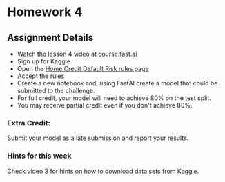 # Homework 4

## Assignment Details

* Watch the lesson 4 video at course.fast.ai
* Sign up for Kaggle
* Open the [Home Credit Default Risk rules page](https://www.kaggle.com/c/home-credit-default-risk/rules)
* Accept the rules
* Create a new notebook and, using FastAI create a model that could be submitted to the challenge.
* For full credit, your model will need to achieve 80% on the test split.
* You may receive partial credit even if you don't achieve 80%.

### Extra Credit:
Submit your model as a late submission and report your results.

### Hints for this week

Check video 3 for hints on how to download data sets from Kaggle.
